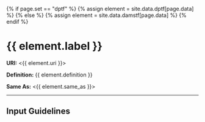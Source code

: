 {% if page.set == "dptf" %}
	{% assign element = site.data.dptf[page.data] %}
{% else %}
	{% assign element = site.data.damstf[page.data] %}
{% endif %}

# {{ element.label }}

__URI:__ <{{ element.uri }}>

__Definition:__ {{ element.definition }}

__Same As:__ <{{ element.same_as }}>

---

## Input Guidelines
